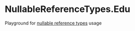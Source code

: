 # NullableReferenceTypes.Edu
Playground for [nullable reference types](https://docs.microsoft.com/en-us/dotnet/csharp/tutorials/nullable-reference-types) usage

